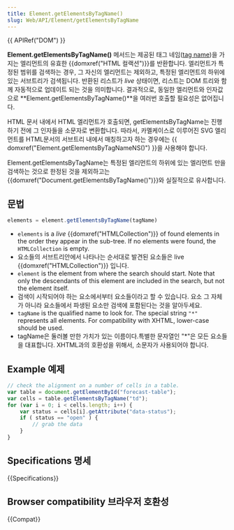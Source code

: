 ```yaml
---
title: Element.getElementsByTagName()
slug: Web/API/Element/getElementsByTagName
---
```


{{ APIRef("DOM") }}

**Element.getElementsByTagName()** 메서드는 제공된 태그 네임([tag name](/en/DOM/element.tagName))을 가지는 엘리먼트의 유효한 {{domxref("HTML 컬랙션")}}를 반환합니다. 엘리먼트가 특정된 범위를 검색하는 경우, 그 자신의 엘리먼트는 제외하고, 특정된 엘리먼트의 하위에 있는 서브트리가 검색됩니다. 반환된 리스트가 _live_ 상태이면, 리스트는 DOM 트리와 함께 자동적으로 업데이트 되는 것을 의미합니다. 결과적으로, 동일한 엘리먼트와 인자값으로 **Element.getElementsByTagName()**을 여러번 호출할 필요성은 없어집니다.

HTML 문서 내에서 HTML 엘리먼트가 호출되면, getElementsByTagName는 진행하기 전에 그 인자들을 소문자로 변환합니다. 따라서, 카멜케이스로 이루어진 SVG 엘리먼트를 HTML문서의 서브트리 내에서 매칭하고자 하는 경우에는 {{ domxref("Element.getElementsByTagNameNS()") }}을 사용해야 합니다.

Element.getElementsByTagName는 특정된 엘리먼트의 하위에 있는 엘리먼트 만을 검색하는 것으로 한정된 것을 제외하고는 {{domxref("Document.getElementsByTagName()")}}와 실질적으로 유사합니다.

## 문법

```js
elements = element.getElementsByTagName(tagName)
```

- `elements` is a _live_ {{domxref("HTMLCollection")}} of found elements in the order they appear in the sub-tree. If no elements were found, the `HTMLCollection` is empty.
- 요소들의 서브트리안에서 나타나는 순서대로 발견된 요소들은 live {{domxref("HTMLCollection")}} 입니다.
- `element` is the element from where the search should start. Note that only the descendants of this element are included in the search, but not the element itself.
- 검색이 시작되어야 하는 요소에서부터 요소들이라고 할 수 있습니다. 요소 그 자체가 아니라 요소들에서 파생된 요소만 검색에 포함된다는 것을 알아두세요.
- `tagName` is the qualified name to look for. The special string `"*"` represents all elements. For compatibility with XHTML, lower-case should be used.
- tagName은 둘러볼 만한 가치가 있는 이름이다.특별한 문자열인 "\*"은 모든 요소들을 대표합니다. XHTML과의 호환성을 위해서, 소문자가 사용되어야 합니다.

## Example 예제

```js
// check the alignment on a number of cells in a table.
var table = document.getElementById("forecast-table");
var cells = table.getElementsByTagName("td");
for (var i = 0; i < cells.length; i++) {
    var status = cells[i].getAttribute("data-status");
    if ( status == "open" ) {
        // grab the data
    }
}
```

## Specifications 명세

{{Specifications}}

## Browser compatibility 브라우저 호환성

{{Compat}}
